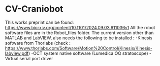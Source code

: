 # CV-Craniobot
This works preprint can be found: 
https://www.biorxiv.org/content/10.1101/2024.09.03.611036v1
All the robot software files are in the Robot_files folder. The current version other than MATLAB and LabVIEW,  also needs the following to be installed :
-Kinesis software from Thorlabs (check : https://www.thorlabs.com/Software/Motion%20Control/Kinesis/Kinesis-labview.pdf)
-OCT system native software (Lumedica OQ stratoscope)
-Virtual serial port driver
